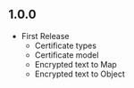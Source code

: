 ## 1.0.0

* First Release
    - Certificate types
    - Certificate model
    - Encrypted text to Map
    - Encrypted text to Object
